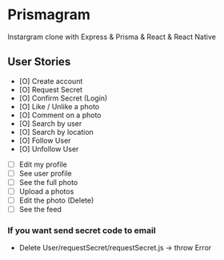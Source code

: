 # Prismagram
Instargram clone with Express &amp; Prisma &amp; React &amp; React Native

## User Stories
- [O] Create account 
- [O] Request Secret
- [O] Confirm Secret (Login)
- [O] Like / Unlike a photo
- [O] Comment on a photo
- [O] Search by user
- [O] Search by location
- [O] Follow User
- [O] Unfollow User
- [ ] Edit my profile
- [ ] See user profile
- [ ] See the full photo
- [ ] Upload a photos
- [ ] Edit the photo (Delete)
- [ ] See the feed

### If you want send secret code to email
* Delete User/requestSecret/requestSecret.js -> throw Error
